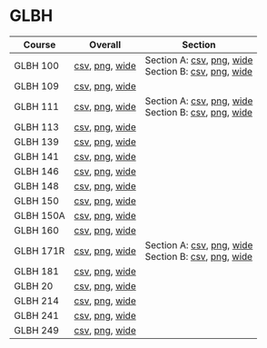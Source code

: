 # GLBH

| Course | Overall | Section |
| ------ | ------- | ------- |
| GLBH 100 | [csv](https://github.com/UCSD-Historical-Enrollment-Data/2025Winter/blob/main/overall/GLBH%20100.csv), [png](https://raw.githubusercontent.com/UCSD-Historical-Enrollment-Data/2025Winter/main/plot_overall/GLBH%20100.png), [wide](https://raw.githubusercontent.com/UCSD-Historical-Enrollment-Data/2025Winter/main/plot_overall_wide/GLBH%20100.png) | Section A: [csv](https://github.com/UCSD-Historical-Enrollment-Data/2025Winter/blob/main/section/GLBH%20100_A.csv), [png](https://raw.githubusercontent.com/UCSD-Historical-Enrollment-Data/2025Winter/main/plot_section/GLBH%20100_A.png), [wide](https://raw.githubusercontent.com/UCSD-Historical-Enrollment-Data/2025Winter/main/plot_section_wide/GLBH%20100_A.png)<br>Section B: [csv](https://github.com/UCSD-Historical-Enrollment-Data/2025Winter/blob/main/section/GLBH%20100_B.csv), [png](https://raw.githubusercontent.com/UCSD-Historical-Enrollment-Data/2025Winter/main/plot_section/GLBH%20100_B.png), [wide](https://raw.githubusercontent.com/UCSD-Historical-Enrollment-Data/2025Winter/main/plot_section_wide/GLBH%20100_B.png) |
| GLBH 109 | [csv](https://github.com/UCSD-Historical-Enrollment-Data/2025Winter/blob/main/overall/GLBH%20109.csv), [png](https://raw.githubusercontent.com/UCSD-Historical-Enrollment-Data/2025Winter/main/plot_overall/GLBH%20109.png), [wide](https://raw.githubusercontent.com/UCSD-Historical-Enrollment-Data/2025Winter/main/plot_overall_wide/GLBH%20109.png) |  |
| GLBH 111 | [csv](https://github.com/UCSD-Historical-Enrollment-Data/2025Winter/blob/main/overall/GLBH%20111.csv), [png](https://raw.githubusercontent.com/UCSD-Historical-Enrollment-Data/2025Winter/main/plot_overall/GLBH%20111.png), [wide](https://raw.githubusercontent.com/UCSD-Historical-Enrollment-Data/2025Winter/main/plot_overall_wide/GLBH%20111.png) | Section A: [csv](https://github.com/UCSD-Historical-Enrollment-Data/2025Winter/blob/main/section/GLBH%20111_A.csv), [png](https://raw.githubusercontent.com/UCSD-Historical-Enrollment-Data/2025Winter/main/plot_section/GLBH%20111_A.png), [wide](https://raw.githubusercontent.com/UCSD-Historical-Enrollment-Data/2025Winter/main/plot_section_wide/GLBH%20111_A.png)<br>Section B: [csv](https://github.com/UCSD-Historical-Enrollment-Data/2025Winter/blob/main/section/GLBH%20111_B.csv), [png](https://raw.githubusercontent.com/UCSD-Historical-Enrollment-Data/2025Winter/main/plot_section/GLBH%20111_B.png), [wide](https://raw.githubusercontent.com/UCSD-Historical-Enrollment-Data/2025Winter/main/plot_section_wide/GLBH%20111_B.png) |
| GLBH 113 | [csv](https://github.com/UCSD-Historical-Enrollment-Data/2025Winter/blob/main/overall/GLBH%20113.csv), [png](https://raw.githubusercontent.com/UCSD-Historical-Enrollment-Data/2025Winter/main/plot_overall/GLBH%20113.png), [wide](https://raw.githubusercontent.com/UCSD-Historical-Enrollment-Data/2025Winter/main/plot_overall_wide/GLBH%20113.png) |  |
| GLBH 139 | [csv](https://github.com/UCSD-Historical-Enrollment-Data/2025Winter/blob/main/overall/GLBH%20139.csv), [png](https://raw.githubusercontent.com/UCSD-Historical-Enrollment-Data/2025Winter/main/plot_overall/GLBH%20139.png), [wide](https://raw.githubusercontent.com/UCSD-Historical-Enrollment-Data/2025Winter/main/plot_overall_wide/GLBH%20139.png) |  |
| GLBH 141 | [csv](https://github.com/UCSD-Historical-Enrollment-Data/2025Winter/blob/main/overall/GLBH%20141.csv), [png](https://raw.githubusercontent.com/UCSD-Historical-Enrollment-Data/2025Winter/main/plot_overall/GLBH%20141.png), [wide](https://raw.githubusercontent.com/UCSD-Historical-Enrollment-Data/2025Winter/main/plot_overall_wide/GLBH%20141.png) |  |
| GLBH 146 | [csv](https://github.com/UCSD-Historical-Enrollment-Data/2025Winter/blob/main/overall/GLBH%20146.csv), [png](https://raw.githubusercontent.com/UCSD-Historical-Enrollment-Data/2025Winter/main/plot_overall/GLBH%20146.png), [wide](https://raw.githubusercontent.com/UCSD-Historical-Enrollment-Data/2025Winter/main/plot_overall_wide/GLBH%20146.png) |  |
| GLBH 148 | [csv](https://github.com/UCSD-Historical-Enrollment-Data/2025Winter/blob/main/overall/GLBH%20148.csv), [png](https://raw.githubusercontent.com/UCSD-Historical-Enrollment-Data/2025Winter/main/plot_overall/GLBH%20148.png), [wide](https://raw.githubusercontent.com/UCSD-Historical-Enrollment-Data/2025Winter/main/plot_overall_wide/GLBH%20148.png) |  |
| GLBH 150 | [csv](https://github.com/UCSD-Historical-Enrollment-Data/2025Winter/blob/main/overall/GLBH%20150.csv), [png](https://raw.githubusercontent.com/UCSD-Historical-Enrollment-Data/2025Winter/main/plot_overall/GLBH%20150.png), [wide](https://raw.githubusercontent.com/UCSD-Historical-Enrollment-Data/2025Winter/main/plot_overall_wide/GLBH%20150.png) |  |
| GLBH 150A | [csv](https://github.com/UCSD-Historical-Enrollment-Data/2025Winter/blob/main/overall/GLBH%20150A.csv), [png](https://raw.githubusercontent.com/UCSD-Historical-Enrollment-Data/2025Winter/main/plot_overall/GLBH%20150A.png), [wide](https://raw.githubusercontent.com/UCSD-Historical-Enrollment-Data/2025Winter/main/plot_overall_wide/GLBH%20150A.png) |  |
| GLBH 160 | [csv](https://github.com/UCSD-Historical-Enrollment-Data/2025Winter/blob/main/overall/GLBH%20160.csv), [png](https://raw.githubusercontent.com/UCSD-Historical-Enrollment-Data/2025Winter/main/plot_overall/GLBH%20160.png), [wide](https://raw.githubusercontent.com/UCSD-Historical-Enrollment-Data/2025Winter/main/plot_overall_wide/GLBH%20160.png) |  |
| GLBH 171R | [csv](https://github.com/UCSD-Historical-Enrollment-Data/2025Winter/blob/main/overall/GLBH%20171R.csv), [png](https://raw.githubusercontent.com/UCSD-Historical-Enrollment-Data/2025Winter/main/plot_overall/GLBH%20171R.png), [wide](https://raw.githubusercontent.com/UCSD-Historical-Enrollment-Data/2025Winter/main/plot_overall_wide/GLBH%20171R.png) | Section A: [csv](https://github.com/UCSD-Historical-Enrollment-Data/2025Winter/blob/main/section/GLBH%20171R_A.csv), [png](https://raw.githubusercontent.com/UCSD-Historical-Enrollment-Data/2025Winter/main/plot_section/GLBH%20171R_A.png), [wide](https://raw.githubusercontent.com/UCSD-Historical-Enrollment-Data/2025Winter/main/plot_section_wide/GLBH%20171R_A.png)<br>Section B: [csv](https://github.com/UCSD-Historical-Enrollment-Data/2025Winter/blob/main/section/GLBH%20171R_B.csv), [png](https://raw.githubusercontent.com/UCSD-Historical-Enrollment-Data/2025Winter/main/plot_section/GLBH%20171R_B.png), [wide](https://raw.githubusercontent.com/UCSD-Historical-Enrollment-Data/2025Winter/main/plot_section_wide/GLBH%20171R_B.png) |
| GLBH 181 | [csv](https://github.com/UCSD-Historical-Enrollment-Data/2025Winter/blob/main/overall/GLBH%20181.csv), [png](https://raw.githubusercontent.com/UCSD-Historical-Enrollment-Data/2025Winter/main/plot_overall/GLBH%20181.png), [wide](https://raw.githubusercontent.com/UCSD-Historical-Enrollment-Data/2025Winter/main/plot_overall_wide/GLBH%20181.png) |  |
| GLBH 20 | [csv](https://github.com/UCSD-Historical-Enrollment-Data/2025Winter/blob/main/overall/GLBH%2020.csv), [png](https://raw.githubusercontent.com/UCSD-Historical-Enrollment-Data/2025Winter/main/plot_overall/GLBH%2020.png), [wide](https://raw.githubusercontent.com/UCSD-Historical-Enrollment-Data/2025Winter/main/plot_overall_wide/GLBH%2020.png) |  |
| GLBH 214 | [csv](https://github.com/UCSD-Historical-Enrollment-Data/2025Winter/blob/main/overall/GLBH%20214.csv), [png](https://raw.githubusercontent.com/UCSD-Historical-Enrollment-Data/2025Winter/main/plot_overall/GLBH%20214.png), [wide](https://raw.githubusercontent.com/UCSD-Historical-Enrollment-Data/2025Winter/main/plot_overall_wide/GLBH%20214.png) |  |
| GLBH 241 | [csv](https://github.com/UCSD-Historical-Enrollment-Data/2025Winter/blob/main/overall/GLBH%20241.csv), [png](https://raw.githubusercontent.com/UCSD-Historical-Enrollment-Data/2025Winter/main/plot_overall/GLBH%20241.png), [wide](https://raw.githubusercontent.com/UCSD-Historical-Enrollment-Data/2025Winter/main/plot_overall_wide/GLBH%20241.png) |  |
| GLBH 249 | [csv](https://github.com/UCSD-Historical-Enrollment-Data/2025Winter/blob/main/overall/GLBH%20249.csv), [png](https://raw.githubusercontent.com/UCSD-Historical-Enrollment-Data/2025Winter/main/plot_overall/GLBH%20249.png), [wide](https://raw.githubusercontent.com/UCSD-Historical-Enrollment-Data/2025Winter/main/plot_overall_wide/GLBH%20249.png) |  |
